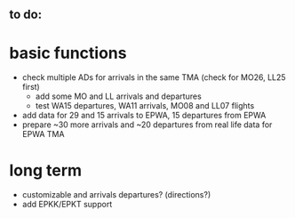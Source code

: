 ## to do:

# basic functions
* check multiple ADs for arrivals in the same TMA (check for MO26, LL25 first)
    - add some MO and LL arrivals and departures
    - test WA15 departures, WA11 arrivals, MO08 and LL07 flights
* add data for 29 and 15 arrivals to EPWA, 15 departures from EPWA
* prepare ~30 more arrivals and ~20 departures from real life data for EPWA TMA

# long term
* customizable and arrivals departures? (directions?)
* add EPKK/EPKT support